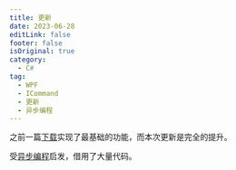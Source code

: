```yaml
---
title: 更新
date: 2023-06-28
editLink: false
footer: false
isOriginal: true
category:
  - C#
tag:
  - WPF
  - ICommand
  - 更新
  - 异步编程
---
```


之前一篇[下载](./download.md)实现了最基础的功能，而本次更新是完全的提升。

受[异步编程](https://learn.microsoft.com/zh-cn/archive/msdn-magazine/2014/april/async-programming-patterns-for-asynchronous-mvvm-applications-commands)启发，借用了大量代码。

